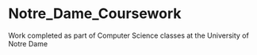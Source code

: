 # Notre_Dame_Coursework
Work completed as part of Computer Science classes at the University of Notre Dame
